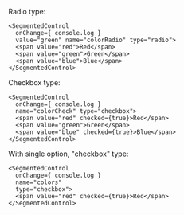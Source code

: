 Radio type:

    <SegmentedControl
      onChange={ console.log }
      value="green" name="colorRadio" type="radio">
      <span value="red">Red</span>
      <span value="green">Green</span>
      <span value="blue">Blue</span>
    </SegmentedControl>

Checkbox type:

    <SegmentedControl
      onChange={ console.log }
      name="colorCheck" type="checkbox">
      <span value="red" checked={true}>Red</span>
      <span value="green">Green</span>
      <span value="blue" checked={true}>Blue</span>
    </SegmentedControl>


With single option, "checkbox" type:

    <SegmentedControl
      onChange={ console.log }
      name="colors"
      type="checkbox">
      <span value="red" checked={true}>Red</span>
    </SegmentedControl>
